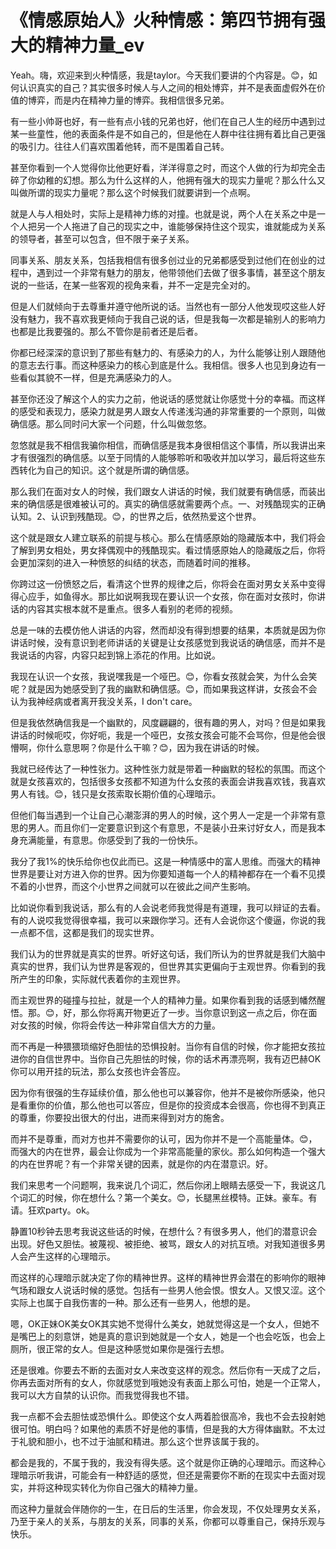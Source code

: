 # 《情感原始人》火种情感：第四节拥有强大的精神力量_ev

Yeah。嗨，欢迎来到火种情感，我是taylor。今天我们要讲的个内容是。😊，如何认识真实的自己？其实很多时候人与人之间的相处博弈，并不是表面虚假外在价值的博弈，而是内在精神力量的博弈。我相信很多兄弟。

有一些小帅哥也好，有一些有点小钱的兄弟也好，他们在自己人生的经历中遇到过某一些童性，他的表面条件是不如自己的，但是他在人群中往往拥有着比自己更强的吸引力。往往人们喜欢围着他转，而不是围着自己转。

甚至你看到一个人觉得你比他更好看，洋洋得意之时，而这个人做的行为却完全击碎了你幼稚的幻想。那么为什么这样的人，他拥有强大的现实力量呢？那么什么又叫做所谓的现实力量呢？那么这个时候我们就要讲到一个点啊。

就是人与人相处时，实际上是精神力练的对撞。也就是说，两个人在关系之中是一个人把另一个人拖进了自己的现实之中，谁能够保持住这个现实，谁就能成为关系的领导者，甚至可以包含，但不限于亲子关系。

同事关系、朋友关系，包括我相信有很多创过业的兄弟都感受到过他们在创业的过程中，遇到过一个非常有魅力的朋友，他带领他们去做了很多事情，甚至这个朋友说的一些话，在某一些客观的视角来看，并不一定是完全对的。

但是人们就倾向于去尊重并遵守他所说的话。当然也有一部分人他发现哎这些人好没有魅力，我不喜欢我更倾向于我自己说的话，但是我每一次都是输别人的影响力也都是比我要强的。那么不管你是前者还是后者。

你都已经深深的意识到了那些有魅力的、有感染力的人，为什么能够让别人跟随他的意志去行事。而这种感染力的核心到底是什么。我相信。很多人也见到身边有一些看似其貌不一样，但是充满感染力的人。

甚至你还没了解这个人的实力之前，他说话的感觉就让你感觉十分的幸福。而这样的感受和表现力，感染力就是男人跟女人传递浅沟通的非常重要的一个原则，叫做确信感。那么同时问大家一个问题，什么叫做忽悠。

忽悠就是我不相信我骗你相信，而确信感是我本身很相信这个事情，所以我讲出来才有很强烈的确信感。以至于同情的人能够聆听和吸收并加以学习，最后将这些东西转化为自己的知识。这个就是所谓的确信感。

那么我们在面对女人的时候，我们跟女人讲话的时候，我们就要有确信感，而装出来的确信感是很难被认可的。真实的确信感就需要两个点。一、对残酷现实的正确认知。2、认识到残酷现。😊，的世界之后，依然热爱这个世界。

这个就是跟女人建立联系的前提与核心。那么在情感原始的隐藏版本中，我们将会了解到男女相处，男女择偶观中的残酷现实。看过情感原始人的隐藏版之后，你将会更加深刻的进入一种愤怒的纠结的状态，而随着时间的推移。

你跨过这一份愤怒之后，看清这个世界的规律之后，你将会在面对男女关系中变得得心应手，如鱼得水。那比如说啊我现在要认识一个女孩，你在面对女孩时，你讲话的内容其实根本就不是重点。很多人看别的老师的视频。

总是一味的去模仿他人讲话的内容，然而却没有得到想要的结果，本质就是因为你讲话时候，没有意识到老师讲话的关键是让女孩感觉到我说话的确信感，而并不是我说话的内容，内容只起到锦上添花的作用。比如说。

我现在认识一个女孩，我说嘿我是一个哑巴。😊，你看女孩就会笑，为什么会笑呢？就是因为她感受到了我的幽默和确信感。😊，而如果我这样讲，女孩会不会认为我神经病或者离开我没关系，I don't care。

但是我依然确信我是一个幽默的，风度翩翩的，很有趣的男人，对吗？但是如果我讲话的时候呃哎，你好呃，我是一个哑巴，女孩女孩会可能不会骂你，但是他会很懵啊，你什么意思啊？你是什么干嘛？😊，因为我在讲话的时候。

我就已经传达了一种性张力。这种性张力就是带着一种幽默的轻松的氛围。而这个就是女孩喜欢的，包括很多女孩都不知道为什么女孩的表面会讲我喜欢钱，我喜欢男人有钱。😊，钱只是女孩索取长期价值的心理暗示。

但他们每当遇到一个让自己心潮澎湃的男人的时候，这个男人一定是一个非常有意思的男人。而且你们一定要意识到这个有意思，不是装小丑来讨好女人，而是我本身充满能量，有意思。你感受到了我的一份快乐。

我分了我1%的快乐给你也仅此而已。这是一种情感中的富人思维。而强大的精神世界是要让对方进入你的世界。因为你要知道每一个人的精神都存在一个看不见摸不着的小世界，而这个小世界之间就可以在彼此之间产生影响。

比如说你看到我说话，那么有的人会说老师我觉得是有道理，我可以辩证的去看。有的人说哎我觉得很幸福，我可以来跟你学习。还有人会说你这个傻逼，你说的我一点都不信，这都是我们的现实世界。

我们认为的世界就是真实的世界。听好这句话，我们所认为的世界就是我们大脑中真实的世界，我们认为世界是客观的，但世界其实更偏向于主观世界。你看到的我所产生的印象，实际就代表着你的主观世界。

而主观世界的碰撞与拉扯，就是一个人的精神力量。如果你看到我的话感到幡然醒悟。那。😊，好，那么你将离开物更近了一步。当你意识到这一点之后，你在面对女孩的时候，你将会传达一种非常自信大方的力量。

而不再是一种猥猥琐缩好色胆怯的恐惧投射。当你有自信的时候，你才能把女孩拉进你的自信世界中。当你自己先胆怯的时候，你的话术再漂亮啊，我有迈巴赫OK你可以用开挂的玩法，那么女孩也许会答应。

因为你有很强的生存延续价值，那么他也可以兼容你，他并不是被你所感染，他只是看重你的价值，那么他也可以答应，但是你的投资成本会很高，你也得不到真正的尊重，你要投出很大的付出，进而来得到对方的施舍。

而并不是尊重，而对方也并不需要你的认可，因为你并不是一个高能量体。😊，而强大的内在世界，最会让你成为一个非常高能量的家伙。那么如何构造一个强大的内在世界呢？有一个非常关键的因素，就是你的内在潜意识。好。

我们来思考一个问题啊，我来说几个词汇，然后你闭上眼睛去感受一下，我说这几个词汇的时候，你在想什么？第一个美女。😊，长腿黑丝模特。正妹。豪车。有请。狂欢party。ok。

静置10秒钟去思考我说这些话的时候，在想什么？有很多男人，他们的潜意识会出现。好色又胆怯。被蔑视、被拒绝、被骂，跟女人的对抗互喷。对我知道很多男人会产生这样的心理暗示。

而这样的心理暗示就决定了你的精神世界。这样的精神世界会潜在的影响你的眼神气场和跟女人说话时候的感觉。包括有一些男人他会恨。恨女人。又恨又涩。这个实际上也属于自我伤害的一种。那么还有一些男人，他想的是。

嗯，OK正妹OK美女OK其实她不觉得什么美女，她就觉得这是一个女人，但她不是嘴巴上的刻意饼，她是真的意识到她就是一个女人，她是一个也会吃饭，也会上厕所，很正常的女人。但是这种感觉如果你是强行去想。

还是很难。你要去不断的去面对女人来改变这样的观念。然后你有一天成了之后，你再去面对所有的女人，你就感觉到哦她没有表面上那么可怕，她是一个正常人，我可以大方自禁的认识你。而我觉得我也不错。

我一点都不会去胆怯或恐惧什么。即使这个女人两着脸很高冷，我也不会去投射她很可怕。明白吗？如果他的素质不好是他的事情，但是我的大方得体幽默。不太过于礼貌和胆小，也不过于油腻和精进。那么这个世界该属于我的。

都会是我的，不属于我的，我没有得失感。这个就是你正确的心理暗示。而这种心理暗示听我讲，可能会有一种舒适的感觉，但还是需要你不断的在现实中去面对现实，并将这种现实转化为你自己强大的精神力量。

而这种力量就会伴随你的一生，在日后的生活里，你会发现，不仅处理男女关系，乃至于亲人的关系，与朋友的关系，同事的关系，你都可以尊重自己，保持乐观与快乐。

